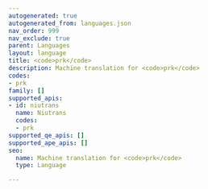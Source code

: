 ```yaml
---
autogenerated: true
autogenerated_from: languages.json
nav_order: 999
nav_exclude: true
parent: Languages
layout: language
title: <code>prk</code>
description: Machine translation for <code>prk</code>
codes:
- prk
family: []
supported_apis:
- id: niutrans
  name: Niutrans
  codes:
  - prk
supported_qe_apis: []
supported_ape_apis: []
seo:
  name: Machine translation for <code>prk</code>
  type: Language

---
```


